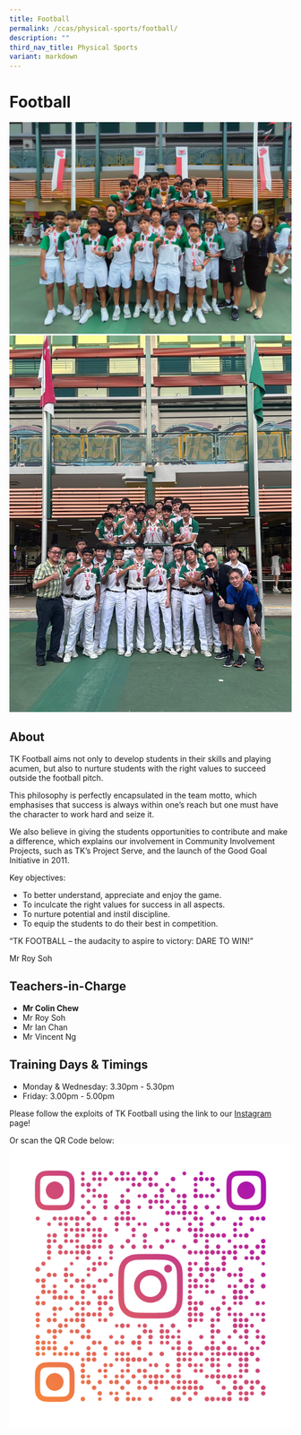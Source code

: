 ```yaml
---
title: Football
permalink: /ccas/physical-sports/football/
description: ""
third_nav_title: Physical Sports
variant: markdown
---
```

# Football

 ![](/images/IMG_20240814_WA0005.jpg)<br>
 ![](/images/IMG_20240515_WA0030.jpg)<br>
## **About**

TK Football aims not only to develop students in their skills and playing acumen, but also to nurture students with the right values to succeed outside the football pitch.

This philosophy is perfectly encapsulated in the team motto, which emphasises that success is always within one’s reach but one&nbsp;must have the character to work hard and seize it.

We also believe in giving the students opportunities to contribute and make a difference, which explains our involvement in Community Involvement Projects, such as TK’s Project Serve, and the launch of the Good Goal Initiative in 2011.

Key objectives:

*   To better understand, appreciate and enjoy the game.
*   To inculcate the right values for success in all aspects.
*   To nurture potential and instil discipline.
*   To equip the students to do their best in competition.

“TK FOOTBALL – the audacity to aspire to victory: DARE TO WIN!”

Mr Roy Soh

## **Teachers-in-Charge**

*   **Mr Colin Chew**
*   Mr Roy Soh
*   Mr Ian Chan
*   Mr Vincent Ng

## **Training Days &amp; Timings**
* Monday &amp; Wednesday: 3.30pm - 5.30pm
* Friday: 3.00pm - 5.00pm

Please follow the exploits of TK Football using the link to our [Instagram](https://www.instagram.com/tkfootball/profilecard/?igsh=MWVub2tvMHBvc3pwNA==) page!

Or scan the QR Code below:
![](/images/IMG_20241015_133740_694.png)